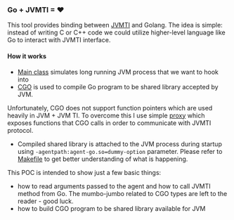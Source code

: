 ### Go + JVMTI = ❤

This tool provides binding between [JVMTI](https://docs.oracle.com/javase/8/docs/platform/jvmti/jvmti.html) and Golang. The idea is simple: instead of writing C or C++ code we could utilize higher-level language like Go to interact with JVMTI interface.

#### How it works

* [Main class](src/Main.java) simulates long running JVM process that we want to hook into
* [CGO](src/agent.go) is used to compile Go program to be shared library accepted by JVM.

Unfortunately, CGO does not support function pointers which are used heavily in JVM + JVM TI. To overcome this I use simple [proxy](src/agent-wrapper.c) which exposes functions that CGO calls in order to communicate with JVMTI protocol.

* Compiled shared library is attached to the JVM process during startup using ```-agentpath:agent-go.so=dummy-option``` parameter. Please refer to [Makefile](Makefile) to get better understanding of what is happening.


This POC is intended to show just a few basic things: 
* how to read arguments passed to the agent and how to call JVMTI method from Go. The mumbo-jumbo related to CGO types are left to the reader - good luck.
* how to build CGO program to be shared library available for JVM